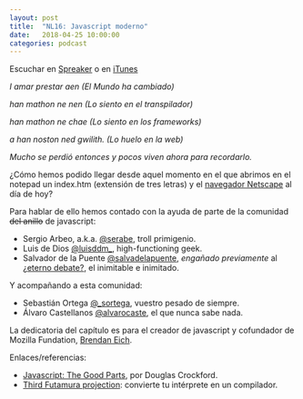 ```yaml
---
layout: post
title:  "NL16: Javascript moderno"
date:   2018-04-25 10:00:00
categories: podcast
---
```


Escuchar en
[Spreaker](https://www.spreaker.com/user/8241695/nl16-javascript) o en
[iTunes](https://itunes.apple.com/es/podcast/nacion-lumpen/id1023465004?l=en&mt=2)

*I amar prestar aen (El Mundo ha cambiado)*

*han mathon ne nen (Lo siento en el transpilador)*

*han mathon ne chae (Lo siento en los frameworks)*

*a han noston ned gwilith. (Lo huelo en la web)*


*Mucho se perdió entonces y pocos viven ahora para recordarlo.*

¿Cómo hemos podido llegar desde aquel momento en el que abrimos en el notepad
un index.htm (extensión de tres letras) y el [navegador Netscape][netscape]
al día de hoy?

Para hablar de ello hemos contado con la ayuda de parte de la comunidad 
~~del anillo~~ de javascript:

 - Sergio Arbeo, a.k.a. [@serabe](https://twitter.com/serabe), troll primigenio.
 - Luis de Dios [@luisddm_](https://twitter.com/luisddm_), high-functioning geek.
 - Salvador de la Puente [@salvadelapuente](https://twitter.com/salvadelapuente), 
     *engañado previamente* al [¿eterno debate?][dinamico_estatico], el inimitable
     e inimitado.

Y acompañando a esta comunidad:

 - Sebastián Ortega [@_sortega](https://twitter.com/_sortega), vuestro pesado
     de siempre.
 - Álvaro Castellanos [@alvarocaste](https://github.com/alvarocaste), el que nunca
     sabe nada.

La dedicatoria del capítulo es para el creador de javascript y cofundador de Mozilla
Fundation, [Brendan Eich][brendan].

Enlaces/referencias:

 - [Javascript: The Good Parts][good_parts], por Douglas Crockford.
 - [Third Futamura projection][futamura]: convierte tu intérprete en un compilador.


[dinamico_estatico]: https://www.spreaker.com/user/nacionlumpen/nl2-dinamico-vs-estatico-eterno-empate
[netscape]: https://es.wikipedia.org/wiki/Netscape_Navigator
[brendan]: https://es.wikipedia.org/wiki/Brendan_Eich
[good_parts]: http://shop.oreilly.com/product/9780596517748.do
[futamura]: https://en.wikipedia.org/wiki/Partial_evaluation#Futamura_projections
